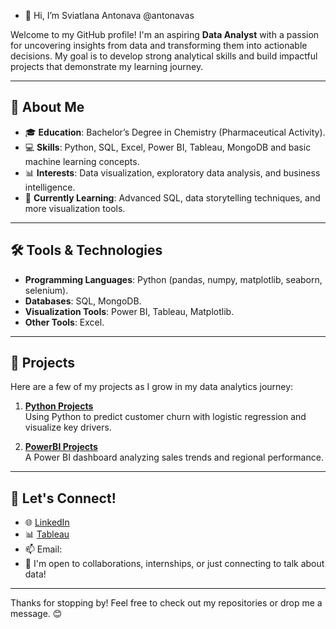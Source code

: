 - 👋 Hi, I’m  Sviatlana Antonava @antonavas

Welcome to my GitHub profile! I'm an aspiring **Data Analyst** with a passion for uncovering insights from data and transforming them into actionable decisions. My goal is to develop strong analytical skills and build impactful projects that demonstrate my learning journey.

---

## 🌟 About Me
- 🎓 **Education**: Bachelor’s Degree in Chemistry (Pharmaceutical Activity).
- 💻 **Skills**: Python, SQL, Excel, Power BI, Tableau, MongoDB and basic machine learning concepts.
- 📊 **Interests**: Data visualization, exploratory data analysis, and business intelligence.
- 🌱 **Currently Learning**: Advanced SQL, data storytelling techniques, and more visualization tools.

---

## 🛠️ Tools & Technologies
- **Programming Languages**: Python (pandas, numpy, matplotlib, seaborn, selenium).
- **Databases**: SQL, MongoDB.
- **Visualization Tools**: Power BI, Tableau, Matplotlib.
- **Other Tools**: Excel.

---

## 📂 Projects

Here are a few of my projects as I grow in my data analytics journey:

1. **[Python Projects](https://github.com//antonavas/Python_Projects)**  
   Using Python to predict customer churn with logistic regression and visualize key drivers.

2. **[PowerBI Projects](https://github.com/antonavas/PowerBI_Projects)**  
   A Power BI dashboard analyzing sales trends and regional performance.

---


## 🤝 Let's Connect!
- 🌐 [LinkedIn](https://www.linkedin.com/in/sviatlana-antonava-1bab0932a)
- 📊 [Tableau](https://public.tableau.com/app/profile/sviatlana.antonava)
- 📫 Email: 
- 🌱 I'm open to collaborations, internships, or just connecting to talk about data!

---

Thanks for stopping by! Feel free to check out my repositories or drop me a message. 😊
